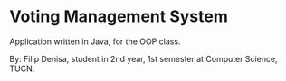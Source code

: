 # Voting Management System

Application written in Java, for the OOP class.

By:
Filip Denisa, student in 2nd year, 1st semester at Computer Science, TUCN.
